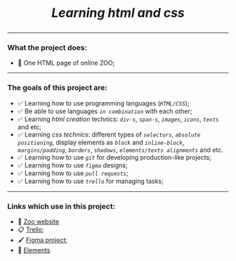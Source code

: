 # <p align="center"> *Learning html and css* </p>
----
### What the project does: 
- 🐾 One HTML page of online ZOO;
----
### The goals of this project are:
- ✅ Learning how to use programming languages (*`HTML/CSS`*);
- ✅ Be able to use languages *`in combination`* with each other; 
- ✅ Learning *html creation* technics: *`div-s`*, *`span-s`*, *`images`*, *`icons`*, *`texts`* and etc;
- ✅ Learning *css technics*: different types of *`selectors`*, *`absolute positioning`*, display elements as *`block`* and *`inline-block`*, *`margins/padding`*, *`borders`*, *`shadows`*, *`elements/texts alignments`* and etc.
- ✅ Learning how to use *`git`* for developing production-like projects;
- ✅ Learning how to use *`figma`* designs;
- ✅ Learning how to use *`pull requests`*;
- ✅ Learning how to use *`trello`* for managing tasks;
----
### Links which use in this project: 
- 🐼 [Zoo website](https://nikaklokava.github.io/html-css-online-zoo-website/)
- 📋 [Trello](https://trello.com/b/D1xrdWR8/zoo-website-htmlcss-learning);
- 🖌️ [Figma project](https://www.figma.com/file/jfEFwkXVj1WRq7sUHDr8os/PetStory-online?node-id=126%3A0&t=X2N0eas2Br8xaRpt-0);
- 📄 [Elements](https://nikaklokava.github.io/html-css-online-zoo-website/elements)


